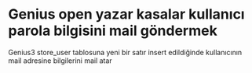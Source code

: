 # Genius open yazar kasalar kullanıcı parola bilgisini mail göndermek
 
Genius3 store_user tablosuna yeni bir satır insert edildiğinde kullanıcının mail adresine bilgilerini mail atar

